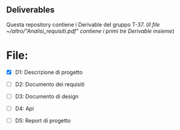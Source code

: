 ## Deliverables

Questa repository contiene i Derivable del gruppo T-37.
(*Il file ~/altro/"Analisi_requisiti.pdf" contiene i primi tre Derivable insieme*)
# File:
- [x] D1: Descrizione di progetto
- [ ] D2: Documento dei requisiti
- [ ] D3: Documento di design
- [ ] D4: Api
- [ ] D5: Report di progetto





